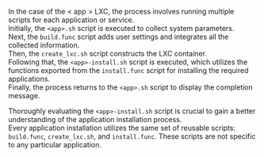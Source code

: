 In the case of the < app > LXC, the process involves running multiple scripts for each application or service.<br>
Initially, the `<app>.sh` script is executed to collect system parameters.<br>
Next, the `build.func` script adds user settings and integrates all the collected information.<br>
Then, the `create_lxc.sh` script constructs the LXC container.<br>
Following that, the `<app>-install.sh` script is executed, which utilizes the functions exported from the `install.func` script for installing the required applications.<br>
Finally, the process returns to the `<app>.sh` script to display the completion message.<br>

Thoroughly evaluating the `<app>-install.sh` script is crucial to gain a better understanding of the application installation process.<br>
Every application installation utilizes the same set of reusable scripts: `build.func`, `create_lxc.sh`, and `install.func`. These scripts are not specific to any particular application.<br>
